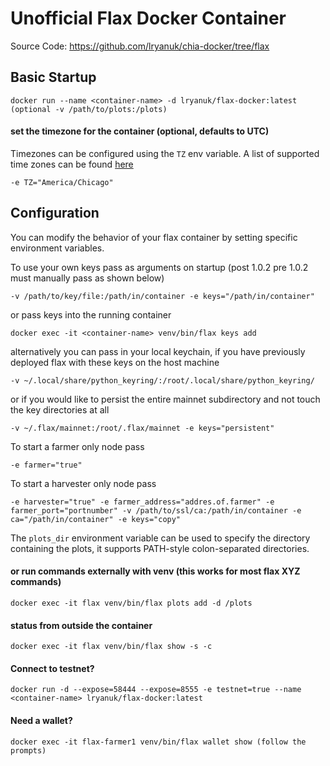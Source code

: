 # Unofficial Flax Docker Container
Source Code: https://github.com/lryanuk/chia-docker/tree/flax

## Basic Startup
```
docker run --name <container-name> -d lryanuk/flax-docker:latest
(optional -v /path/to/plots:/plots)
```
#### set the timezone for the container (optional, defaults to UTC)
Timezones can be configured using the `TZ` env variable. A list of supported time zones can be found [here](http://manpages.ubuntu.com/manpages/focal/man3/DateTime::TimeZone::Catalog.3pm.html)
```
-e TZ="America/Chicago"
```
## Configuration

You can modify the behavior of your flax container by setting specific environment variables.

To use your own keys pass as arguments on startup (post 1.0.2 pre 1.0.2 must manually pass as shown below)
```
-v /path/to/key/file:/path/in/container -e keys="/path/in/container"
```
or pass keys into the running container
```
docker exec -it <container-name> venv/bin/flax keys add
```
alternatively you can pass in your local keychain, if you have previously deployed flax with these keys on the host machine
```
-v ~/.local/share/python_keyring/:/root/.local/share/python_keyring/
```
or if you would like to persist the entire mainnet subdirectory and not touch the key directories at all
```
-v ~/.flax/mainnet:/root/.flax/mainnet -e keys="persistent"
```

To start a farmer only node pass
```
-e farmer="true"
```

To start a harvester only node pass
```
-e harvester="true" -e farmer_address="addres.of.farmer" -e farmer_port="portnumber" -v /path/to/ssl/ca:/path/in/container -e ca="/path/in/container" -e keys="copy"
```

The `plots_dir` environment variable can be used to specify the directory containing the plots, it supports PATH-style colon-separated directories.

#### or run commands externally with venv (this works for most flax XYZ commands)
```
docker exec -it flax venv/bin/flax plots add -d /plots
```

#### status from outside the container
```
docker exec -it flax venv/bin/flax show -s -c
```

#### Connect to testnet?
```
docker run -d --expose=58444 --expose=8555 -e testnet=true --name <container-name> lryanuk/flax-docker:latest
```

#### Need a wallet?
```
docker exec -it flax-farmer1 venv/bin/flax wallet show (follow the prompts)
```
